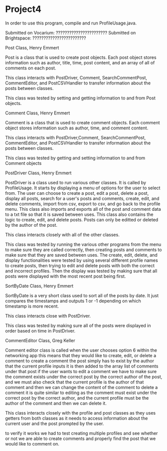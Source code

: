# Project4

In order to use this program, compile and run ProfileUsage.java.

Submitted on Vocarium: ???????????????????????
Submitted on Brightspace: ????????????????????????



Post Class, Henry Emmert

Post is a class that is used to create post objects. Each post object stores information such as author,
title, time, post content, and an array of all of comments on each post.

This class interacts with PostDriver, Comment, SearchCommentPost, CommentEditor, and PostCSVHandler to
transfer information about the posts between classes.

This class was tested by setting and getting information to and from Post objects.



Comment Class, Henry Emmert

Comment is a class that is used to create comment objects. Each comment object stores information such
as author, time, and comment content. 

This class interacts with PostDriver,Comment, SearchCommentPost, CommentEditor, and PostCSVHandler to
transfer information about the posts between classes.

This class was tested by getting and setting information to and from Comment objects



PostDriver Class, Henry Emmert

PostDriver is a class used to run various other classes. It is called by ProfileUsage. It starts by displaying
a menu of options for the user to select from. The user can choose to create a post, edit a post, delete
a post, display all posts, search for a user's posts and comments, create, edit, and delete comments, import from csv, export to
csv, and go back to the profile menu. This class also imports and exports all of the post and comment data
to a txt file so that it is saved between uses. This class also contains the logic to create, edit, and delete
posts. Posts can only be editted or deleted by the author of the post.

This class interacts closely with all of the other classes.

This class was tested by running the various other programs from the menu to make sure they are called correctly,
then creating posts and comments to make sure that they are saved between uses. The create, edit, delete, and display
functionalities were tested by using several different profile names to create posts, then trying to edit and delete posts
with both the correct and incorrect profiles. Then the display was tested by making sure that all posts were displayed
with the most recent post being first.



SortByDate Class, Henry Emmert

SortByDate is a very short class used to sort all of the posts by date. It just compares the timestamps and outputs 1 or -1
depending on which timestamp is more recent.

This class interacts close with PostDriver.

This class was tested by making sure all of the posts were displayed in order based on time in PostDriver.



CommentEditor Class, Greg Keller

Comment editor class is called when the user chooses option 6 within the networking app
this means that they would like to create, edit, or delete a comment
to create a comment the post simply has to exist by the author that the current profile inputs
it is then added to the array list of comments under that post
if the user wants to edit a comment we have to make sure the comment exists under the correct post
by the correct author of the post, and we must also check that the current profile is the
author of that comment and then we can change the content of the comment
to delete a comment it is quite similar to editing as the comment must exist
under the correct post by the correct author, and the current profile must be the author
of the comment and then we can delete it.

This class interacts closely with the profile and post classes as they uses getters from both classes
as it needs to access information about the current user and the post prompted by the user.

to verify it works we had to test creating multiple profiles and see whether or not we are able to create comments
and properly find the post that we would like to comment on.




